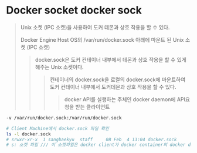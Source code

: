 # Docker socket docker sock

> Unix 소켓 (IPC 소켓)을 사용하여 도커 데몬과 상호 작용을 할 수 있다.
>
> Docker Engine Host OS의 /var/run/docker.sock 아래에 마운트 된 Unix 소켓 (IPC 소켓)
>
> > docker.sock은 도커 컨테이너 내부에서 데몬과 상호 작용을 할 수 있게 해주는 Unix 소켓이다.
> >
> > > 컨테이너의 docker.sock을 로컬의 docker.sock에 마운트하여 도커 컨테이너 내부에서 도커데몬과 상호 작용을 할 수 있다.
> > >
> > > > docker API를 실행하는 주체인 docker daemon에 API요청을 받는 클라이언트

```sh
-v /var/run/docker.sock:/var/run/docker.sock

# Client Machine에서 docker.sock 파일 확인
ls -l docker.sock
# srwxr-xr-x  1 sangbaekyu  staff     0B Feb  4 13:04 docker.sock
# s: 소켓 파일 /// 이 소켓파일은 docker client가 docker container의 docker daemon과 통신하기 위한 소켓파일이다.
```
